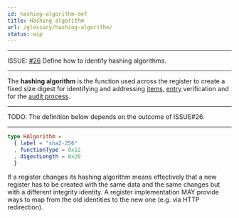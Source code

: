 ```yaml
---
id: hashing-algorithm-def
title: Hashing algorithm
url: /glossary/hashing-algorithm/
status: wip
---
```


***
ISSUE: [#26](https://github.com/openregister/registers-rfcs/pull/26) Define
how to identify hashing algorithms.
***

The **hashing algorithm** is the function used across the register to create a
fixed size digest for identifying and addressing [items](/glossary/item/),
[entry](/glossary/entry/) verification and for the [audit process](/audit/).

***
TODO: The definition below depends on the outcome of ISSUE#26.
***

```elm
type HAlgorithm =
  { label = "sha2-256"
  , functionType = 0x12
  , digestLength = 0x20
  }
```

If a register changes its hashing algorithm means effectively that a new
register has to be created with the same data and the same changes but with a
different integrity identity. A register implementation MAY provide ways to
map from the old identities to the new one (e.g. via HTTP redirection).
